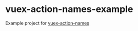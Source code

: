# vuex-action-names-example

Example project for [vuex-action-names](https://github.com/healqq/vuex-action-names)
